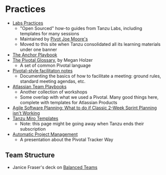# Practices

- [Labs Practices](https://labspractices.com/)
    - "Open Sourced" how-to guides from Tanzu Labs, including templates for many sessions
    - Maintained by [Pivot Joe Moore's](mailto:moorejo@vmware.com)
    - Moved to this site when Tanzu consolidated all its learning materials under one banner
- [The Anchor Playbook](https://tanzu.vmware.com/developer/learningpaths/anchor-playbook/)
- [The Pivotal Glossary](https://tanzu.vmware.com/content/blog/the-pivotal-glossary), by Megan Holzer
    - A set of common Pivotal language
- [Pivotal-style facilitaton notes](facilitation-notes.md)
    - Documenting the basics of how to facilitate a meeting: ground rules, standard meeting agendas, etc.
- [Atlassian Team Playbooks](https://www.atlassian.com/team-playbook/plays)
    - Another collection of workshops
    - Some overlap with what we used a Pivotal. Many good things here, complete with templates for Atlassian Products
- [Agile Software Planning: What to do if Classic 2-Week Sprint Planning isn't Working](https://medium.com/@AdamPiel/agile-software-planning-what-to-do-if-classic-2-week-sprint-planning-isnt-working-for-your-team-c482af31a1f8)
- [Tanzu Miro Templates](https://miro.com/miroverse/profile/vmware-pivotal-labs/)
    - Note: this page might be going away when Tanzu ends their subscription
- [Automatic Project Management](http://benchristel.github.io/presentations/pivotal-tracker/#1)
    - A presentation about the Pivotal Tracker Way

## Team Structure

- Janice Fraser's deck
  on [Balanced Teams](https://www.slideshare.net/clevergirl/2015-balanced-teams-product-management-engineering)
